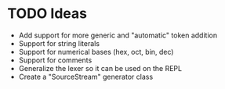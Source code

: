 # TODO Ideas

* Add support for more generic and "automatic" token addition
* Support for string literals
* Support for numerical bases (hex, oct, bin, dec)
* Support for comments
* Generalize the lexer so it can be used on the REPL
* Create a "SourceStream" generator class

